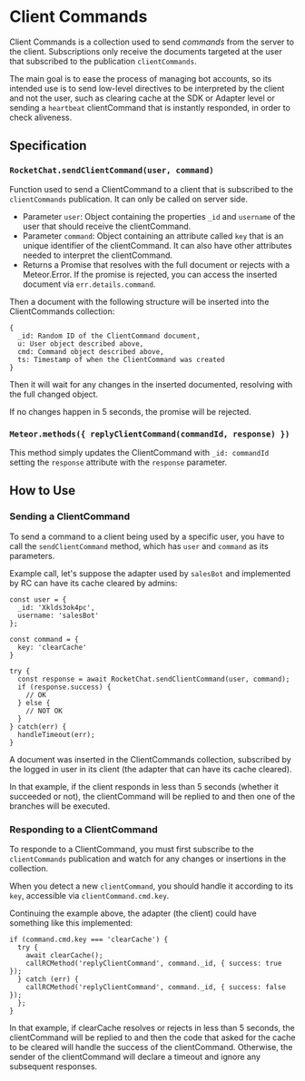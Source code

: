 # Client Commands

Client Commands is a collection used to send _commands_ from the server to the client. Subscriptions only receive the documents targeted at the user that subscribed to the publication `clientCommands`.

The main goal is to ease the process of managing bot accounts, so its intended use is to send low-level directives to be interpreted by the client and not the user, such as clearing cache at the SDK or Adapter level or sending a `heartbeat` clientCommand that is instantly responded, in order to check aliveness.

## Specification

### `RocketChat.sendClientCommand(user, command)`

Function used to send a ClientCommand to a client that is subscribed to the `clientCommands` publication. It can only be called on server side.

- Parameter `user`: Object containing the properties `_id` and `username` of the user that should receive the clientCommand.
- Parameter `command`: Object containing an attribute called `key` that is an unique identifier of the clientCommand. It can also have other attributes needed to interpret the clientCommand.
- Returns a Promise that resolves with the full document or rejects with a Meteor.Error. If the promise is rejected, you can access the inserted document via `err.details.command`.

Then a document with the following structure will be inserted into the ClientCommands collection:

```
{
  _id: Random ID of the ClientCommand document,
  u: User object described above,
  cmd: Command object described above,
  ts: Timestamp of when the ClientCommand was created
}
```

Then it will wait for any changes in the inserted documented, resolving with the full changed object.

If no changes happen in 5 seconds, the promise will be rejected.

### `Meteor.methods({ replyClientCommand(commandId, response) })`

This method simply updates the ClientCommand with `_id: commandId` setting the `response` attribute with the `response` parameter.

## How to Use

### Sending a ClientCommand

To send a command to a client being used by a specific user, you have to call the `sendClientCommand` method, which has `user` and `command` as its parameters.

Example call, let's suppose the adapter used by `salesBot` and implemented by RC can have its cache cleared by admins:

```
const user = {
  _id: 'Xklds3ok4pc',
  username: 'salesBot'
};

const command = {
  key: 'clearCache'
}

try {
  const response = await RocketChat.sendClientCommand(user, command);
  if (response.success) {
    // OK
  } else {
    // NOT OK
  }
} catch(err) {
  handleTimeout(err);
}
```

A document was inserted in the ClientCommands collection, subscribed by the logged in user in its client (the adapter that can have its cache cleared).

In that example, if the client responds in less than 5 seconds (whether it succeeded or not), the clientCommand will be replied to and then one of the branches will be executed.

### Responding to a ClientCommand

To responde to a ClientCommand, you must first subscribe to the `clientCommands` publication and watch for any changes or insertions in the collection.

When you detect a new `clientCommand`, you should handle it according to its `key`, accessible via `clientCommand.cmd.key`.

Continuing the example above, the adapter (the client) could have something like this implemented:

```
if (command.cmd.key === 'clearCache') {
  try {
    await clearCache();
    callRCMethod('replyClientCommand', command._id, { success: true });
  } catch (err) {
    callRCMethod('replyClientCommand', command._id, { success: false });
  };
}
```

In that example, if clearCache resolves or rejects in less than 5 seconds, the clientCommand will be replied to and then the code that asked for the cache to be cleared will handle the success of the clientCommand. Otherwise, the sender of the clientCommand will declare a timeout and ignore any subsequent responses.
